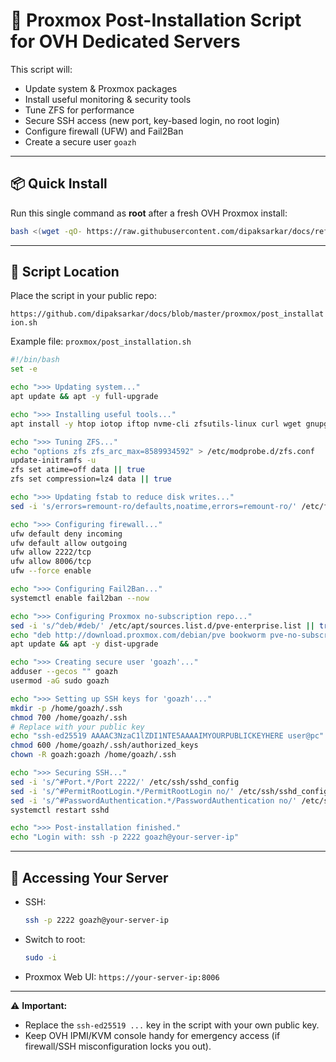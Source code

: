 # 🚀 Proxmox Post-Installation Script for OVH Dedicated Servers

This script will:

* Update system & Proxmox packages
* Install useful monitoring & security tools
* Tune ZFS for performance
* Secure SSH access (new port, key-based login, no root login)
* Configure firewall (UFW) and Fail2Ban
* Create a secure user `goazh`

---

## 📦 Quick Install

Run this single command as **root** after a fresh OVH Proxmox install:

```bash
bash <(wget -qO- https://raw.githubusercontent.com/dipaksarkar/docs/refs/heads/master/proxmox/post_installation.sh)
```

---

## 📝 Script Location

Place the script in your public repo:

`https://github.com/dipaksarkar/docs/blob/master/proxmox/post_installation.sh`

Example file: `proxmox/post_installation.sh`

```bash
#!/bin/bash
set -e

echo ">>> Updating system..."
apt update && apt -y full-upgrade

echo ">>> Installing useful tools..."
apt install -y htop iotop iftop nvme-cli zfsutils-linux curl wget gnupg2 ufw fail2ban sudo

echo ">>> Tuning ZFS..."
echo "options zfs zfs_arc_max=8589934592" > /etc/modprobe.d/zfs.conf
update-initramfs -u
zfs set atime=off data || true
zfs set compression=lz4 data || true

echo ">>> Updating fstab to reduce disk writes..."
sed -i 's/errors=remount-ro/defaults,noatime,errors=remount-ro/' /etc/fstab

echo ">>> Configuring firewall..."
ufw default deny incoming
ufw default allow outgoing
ufw allow 2222/tcp
ufw allow 8006/tcp
ufw --force enable

echo ">>> Configuring Fail2Ban..."
systemctl enable fail2ban --now

echo ">>> Configuring Proxmox no-subscription repo..."
sed -i 's/^deb/#deb/' /etc/apt/sources.list.d/pve-enterprise.list || true
echo "deb http://download.proxmox.com/debian/pve bookworm pve-no-subscription" > /etc/apt/sources.list.d/pve-no-sub.list
apt update && apt -y dist-upgrade

echo ">>> Creating secure user 'goazh'..."
adduser --gecos "" goazh
usermod -aG sudo goazh

echo ">>> Setting up SSH keys for 'goazh'..."
mkdir -p /home/goazh/.ssh
chmod 700 /home/goazh/.ssh
# Replace with your public key
echo "ssh-ed25519 AAAAC3NzaC1lZDI1NTE5AAAAIMYOURPUBLICKEYHERE user@pc" > /home/goazh/.ssh/authorized_keys
chmod 600 /home/goazh/.ssh/authorized_keys
chown -R goazh:goazh /home/goazh/.ssh

echo ">>> Securing SSH..."
sed -i 's/^#Port.*/Port 2222/' /etc/ssh/sshd_config
sed -i 's/^#PermitRootLogin.*/PermitRootLogin no/' /etc/ssh/sshd_config
sed -i 's/^#PasswordAuthentication.*/PasswordAuthentication no/' /etc/ssh/sshd_config
systemctl restart sshd

echo ">>> Post-installation finished."
echo "Login with: ssh -p 2222 goazh@your-server-ip"
```

---

## 🔑 Accessing Your Server

* SSH:

  ```bash
  ssh -p 2222 goazh@your-server-ip
  ```
* Switch to root:

  ```bash
  sudo -i
  ```
* Proxmox Web UI:
  `https://your-server-ip:8006`

---

⚠️ **Important:**

* Replace the `ssh-ed25519 ...` key in the script with your own public key.
* Keep OVH IPMI/KVM console handy for emergency access (if firewall/SSH misconfiguration locks you out).